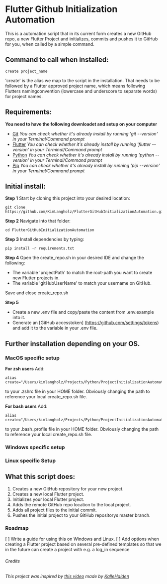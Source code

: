 # Flutter Github Initialization Automation

This is a automation script that in its current form creates a new GitHub repo, a new Flutter Project and initializes, commits and pushes it to GitHub for you, when called by a simple command. 

## Command to call when installed:
```
create project_name
```

'create' is the alias we map to the script in the installation. That needs to be followed by a Flutter approved project name, which means following Flutters namingconvention (lowercase and underscore to separate words) for project names.

## Requirements:

**You need to have the following downloadet and setup on your computer**

* [Git](https://git-scm.com/book/en/v2/Getting-Started-Installing-Git) *You can check whether it's already install by running 'git --version' in your Terminal/Command prompt*
* [Flutter](https://flutter.dev/docs/get-started/install) *You can check whether it's already install by running 'flutter --version' in your Terminal/Command prompt*
* [Python](https://www.python.org/downloads/) *You can check whether it's already install by running 'python --version' in your Terminal/Command prompt*
* [Pip](https://pypi.org/project/pip/) *You can check whether it's already install by running 'pip --version' in your Terminal/Command prompt*

## Initial install:

**Step 1**
Start by cloning this project into your desired location:
```
git clone https://github.com/KimLangholz/FlutterGitHubInitializationAutomation.git
```

**Step 2**
Navigate into that folder:
```
cd FlutterGitHubInitializationAutomation
```

**Step 3**
Install dependencies by typing:
```
pip install -r requirements.txt
```

**Step 4**
Open the create_repo.sh in your desired IDE and change the following:
* The variable 'projectPath' to match the root-path you want to create new Flutter projects in. 
* The variable 'gitHubUserName' to match your username on GitHub. 

Save and close create_repo.sh

**Step 5**
* Create a new .env file and copy/paste the content from .env.example into it. 
* Generate an [GitHub accesstoken] (https://github.com/settings/tokens) and add it to the variable in your .env file.


## Further installation depending on your OS. 

### MacOS specific setup

**For zsh users** 
Add: 
```
alias create="/Users/kimlangholz/Projects/Python/ProjectInitializationAutomation/create_repo.sh"
```
to your .zshrc file in your HOME folder. Obviously changing the path to reference your local create_repo.sh file.

**For bash users**
Add: 
```
alias create="/Users/kimlangholz/Projects/Python/ProjectInitializationAutomation/create_repo.sh"
``` 
to your .bash_profile file in your HOME folder. Obviously changing the path to reference your local create_repo.sh file.

### Windows specific setup


### Linux specific Setup

## What this script does:

1. Creates a new GitHub repository for your new project.
2. Creates a new local Flutter project.
3. Initializes your local Flutter project.
4. Adds the remote GitHub repo location to the local project.
5. Adds all project files to the initial commit.
6. Pushes the initial project to your GitHub repositorys master branch.

### Roadmap

 [ ] Write a guide for using this on Windows and Linux.
 [ ] Add options when creating a Flutter project based on several pre-defined templates so that we in the future can create a project with e.g. a log_in sequence

###### Credits

*This project was inspired by [this video](https://www.youtube.com/watch?v=7Y8Ppin12r4) made by [KalleHalden](https://github.com/KalleHallden/ProjectInitializationAutomation)*
